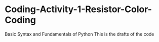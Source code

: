 # Coding-Activity-1-Resistor-Color-Coding
Basic Syntax and Fundamentals of Python
This is the drafts of the code
